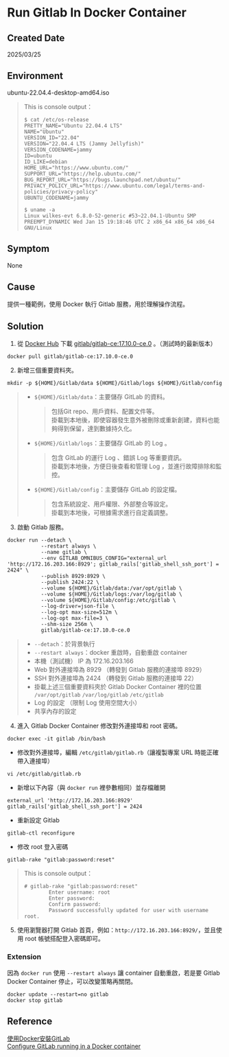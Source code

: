 # Run Gitlab In Docker Container

## Created Date
2025/03/25

## Environment
ubuntu-22.04.4-desktop-amd64.iso
> This is console output：
> ```console＝
> $ cat /etc/os-release
> PRETTY_NAME="Ubuntu 22.04.4 LTS"
> NAME="Ubuntu"
> VERSION_ID="22.04"
> VERSION="22.04.4 LTS (Jammy Jellyfish)"
> VERSION_CODENAME=jammy
> ID=ubuntu
> ID_LIKE=debian
> HOME_URL="https://www.ubuntu.com/"
> SUPPORT_URL="https://help.ubuntu.com/"
> BUG_REPORT_URL="https://bugs.launchpad.net/ubuntu/"
> PRIVACY_POLICY_URL="https://www.ubuntu.com/legal/terms-and-policies/privacy-policy"
> UBUNTU_CODENAME=jammy
> 
> $ uname -a
> Linux wilkes-evt 6.8.0-52-generic #53~22.04.1-Ubuntu SMP PREEMPT_DYNAMIC Wed Jan 15 19:18:46 UTC 2 x86_64 x86_64 x86_64 GNU/Linux
> ```

## Symptom
None

## Cause
提供一種範例，使用 Docker 執行 Gitlab 服務，用於理解操作流程。

## Solution
1. 從 [Docker Hub](<https://hub.docker.com/>) 下載 [gitlab/gitlab-ce:17.10.0-ce.0](<https://hub.docker.com/layers/gitlab/gitlab-ce/17.10.0-ce.0/images/sha256-4d1e1224ae38b06fb3066367ba5708e3c2e6249b118b5774dfc2ea78b5f0f138>) 。（測試時的最新版本）
```shell
docker pull gitlab/gitlab-ce:17.10.0-ce.0
```

2. 新增三個重要資料夾。
```shell
mkdir -p ${HOME}/Gitlab/data ${HOME}/Gitlab/logs ${HOME}/Gitlab/config
```
> - `${HOME}/Gitlab/data`：主要儲存 GitLab 的資料。
>   > 包括Git repo、用戶資料、配置文件等。 \
>   > 掛載到本地後，即使容器發生意外被刪除或重新創建，資料也能夠得到保留，達到數據持久化。
> - `${HOME}/Gitlab/logs`：主要儲存 GitLab 的 Log 。
>   > 包含 GitLab 的運行 Log 、錯誤 Log 等重要資訊。 \
>   > 掛載到本地後，方便日後查看和管理 Log ，並進行故障排除和監控。
> - `${HOME}/Gitlab/config`：主要儲存 GitLab 的設定檔。
>   > 包含系統設定、用戶權限、外部整合等設定。 \
>   > 掛載到本地後，可根據需求進行自定義調整。

3. 啟動 Gitlab 服務。
```shell
docker run --detach \
           --restart always \
           --name gitlab \
           --env GITLAB_OMNIBUS_CONFIG="external_url 'http://172.16.203.166:8929'; gitlab_rails['gitlab_shell_ssh_port'] = 2424" \
           --publish 8929:8929 \
           --publish 2424:22 \
           --volume ${HOME}/Gitlab/data:/var/opt/gitlab \
           --volume ${HOME}/Gitlab/logs:/var/log/gitlab \
           --volume ${HOME}/Gitlab/config:/etc/gitlab \
           --log-driver=json-file \
           --log-opt max-size=512m \
           --log-opt max-file=3 \
           --shm-size 256m \
           gitlab/gitlab-ce:17.10.0-ce.0
```
> - `--detach`：於背景執行
> - `--restart always`：docker 重啟時，自動重啟 container
> - 本機（測試機） IP 為 172.16.203.166
> - Web 對外連接埠為 8929 （轉發到 Gitlab 服務的連接埠 8929）
> - SSH 對外連接埠為 2424 （轉發到 Gitlab 服務的連接埠 22）
> - 掛載上述三個重要資料夾於 Gitlab Docker Container 裡的位置 `/var/opt/gitlab` `/var/log/gitlab` `/etc/gitlab`
> - Log 的設定 （限制 Log 使用空間大小）
> - 共享內存的設定

4. 進入 Gitlab Docker Container 修改對外連接埠和 root 密碼。
```shell
docker exec -it gitlab /bin/bash
```
- 修改對外連接埠，編輯 `/etc/gitlab/gitlab.rb`（讓複製專案 URL 時能正確帶入連接埠）
```shell
vi /etc/gitlab/gitlab.rb
```
- 新增以下內容（與 `docker run` 裡參數相同）並存檔離開
```shell
external_url 'http://172.16.203.166:8929'
gitlab_rails['gitlab_shell_ssh_port'] = 2424
```
- 重新設定 Gitlab
```shell
gitlab-ctl reconfigure
```
- 修改 root 登入密碼
```shell
gitlab-rake "gitlab:password:reset"
```
> This is console output：
> ```console＝
> # gitlab-rake "gitlab:password:reset"
>         Enter username: root
>         Enter password:
>         Confirm password:
>         Password successfully updated for user with username root.
> ```

5. 使用瀏覽器打開 Gitlab 首頁，例如：`http://172.16.203.166:8929/`，並且使用 root 帳號搭配登入密碼即可。

### Extension
因為 `docker run` 使用 `--restart always` 讓 container 自動重啟，若是要 Gitlab Docker Container 停止，可以改變策略再關閉。
```shell
docker update --restart=no gitlab
docker stop gitlab
```

## Reference
[使用Docker安裝GitLab](<https://vocus.cc/article/64673005fd89780001dedf45>) \
[Configure GitLab running in a Docker container](<https://docs.gitlab.com/install/docker/configuration/#expose-gitlab-on-different-ports>)
